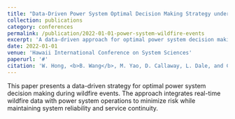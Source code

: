```yaml
---
title: "Data-Driven Power System Optimal Decision Making Strategy under Wildfire Events"
collection: publications
category: conferences
permalink: /publication/2022-01-01-power-system-wildfire-events
excerpt: 'A data-driven approach for optimal power system decision making during wildfire events.'
date: 2022-01-01
venue: 'Hawaii International Conference on System Sciences'
paperurl: '#'
citation: 'W. Hong, <b>B. Wang</b>, M. Yao, D. Callaway, L. Dale, and C. Huang, "Data-Driven Power System Optimal Decision Making Strategy under Wildfire Events," <i>Hawaii International Conference on System Sciences</i>, Jan 2022.'
---
```


This paper presents a data-driven strategy for optimal power system decision making during wildfire events. The approach integrates real-time wildfire data with power system operations to minimize risk while maintaining system reliability and service continuity.

